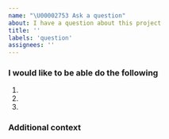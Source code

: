 ```yaml
---
name: "\U00002753 Ask a question"
about: I have a question about this project
title: ''
labels: 'question'
assignees: ''
---
```


<!-- Please fill all fields of this template do not ignore them -->
### I would like to be able do the following
<!--
Fill in the numbered steps below with the information required until the
question you are submitting becomes apparent. You can add more steps as needed.
-->
1.
2.
3.

### Additional context
<!--
Please add any notes in a single line that explains this further information in
terms that a user can understand.
-->

